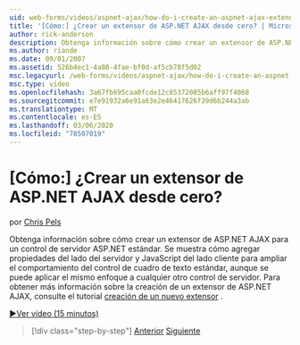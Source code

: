 ```yaml
---
uid: web-forms/videos/aspnet-ajax/how-do-i-create-an-aspnet-ajax-extender-from-scratch
title: '[Cómo:] ¿Crear un extensor de ASP.NET AJAX desde cero? | Microsoft Docs'
author: rick-anderson
description: Obtenga información sobre cómo crear un extensor de ASP.NET AJAX para un control de servidor ASP.NET estándar. Se muestra cómo agregar propiedades del lado del servidor y JavaScript del lado cliente...
ms.author: riande
ms.date: 09/01/2007
ms.assetid: 526b4ec1-4a80-4fae-bf0d-af5cb78f5d02
msc.legacyurl: /web-forms/videos/aspnet-ajax/how-do-i-create-an-aspnet-ajax-extender-from-scratch
msc.type: video
ms.openlocfilehash: 3a67fb695caa0fcde12c85372085b6aff97f4068
ms.sourcegitcommit: e7e91932a6e91a63e2e46417626f39d6b244a3ab
ms.translationtype: MT
ms.contentlocale: es-ES
ms.lasthandoff: 03/06/2020
ms.locfileid: "78507019"
---
```

# <a name="how-do-i-create-an-aspnet-ajax-extender-from-scratch"></a>[Cómo:] ¿Crear un extensor de ASP.NET AJAX desde cero?

por [Chris Pels](https://twitter.com/chrispels)

Obtenga información sobre cómo crear un extensor de ASP.NET AJAX para un control de servidor ASP.NET estándar. Se muestra cómo agregar propiedades del lado del servidor y JavaScript del lado cliente para ampliar el comportamiento del control de cuadro de texto estándar, aunque se puede aplicar el mismo enfoque a cualquier otro control de servidor. Para obtener más información sobre la creación de un extensor de ASP.NET AJAX, consulte el tutorial [creación de un nuevo extensor](../../overview/ajax-control-toolkit/getting-started/creating-a-custom-ajax-control-toolkit-control-extender-cs.md) .

[&#9654;Ver vídeo (15 minutos)](https://channel9.msdn.com/Blogs/ASP-NET-Site-Videos/how-do-i-create-an-aspnet-ajax-extender-from-scratch)

> [!div class="step-by-step"]
> [Anterior](how-do-i-trigger-an-updatepanel-refresh-from-a-dropdownlist-control.md)
> [Siguiente](how-do-i-build-custom-server-controls-that-work-with-or-without-aspnet-ajax.md)
